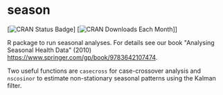 # season

<!-- badges: start -->
[![CRAN
Status
Badge](http://www.r-pkg.org/badges/version/season)]
[![CRAN Downloads Each
Month](http://cranlogs.r-pkg.org/badges/season)]]
<!-- badges: end -->

R package to run seasonal analyses. For details see our book "Analysing Seasonal Health Data" (2010) https://www.springer.com/gp/book/9783642107474.

Two useful functions are `casecross` for case-crossover analysis and `nscosinor` to estimate non-stationary seasonal patterns using the Kalman filter.
